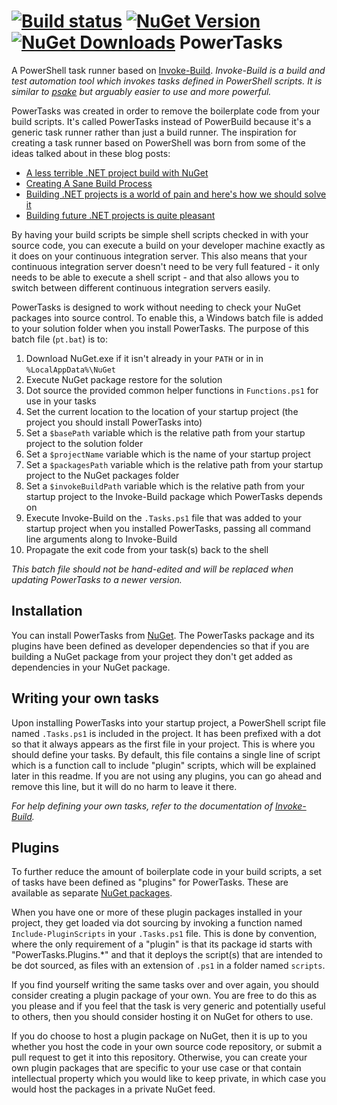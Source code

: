 [![Build status](https://ci.appveyor.com/api/projects/status/oxufjfmm7p2c1qdx?svg=true)](https://ci.appveyor.com/project/shaynevanasperen/powertasks)
[![NuGet Version](http://img.shields.io/nuget/v/PowerTasks.svg?style=flat)](https://www.nuget.org/packages/PowerTasks)
[![NuGet Downloads](http://img.shields.io/nuget/dt/PowerTasks.svg?style=flat)](https://www.nuget.org/packages/PowerTasks)
PowerTasks
==========

A PowerShell task runner based on [Invoke-Build](https://github.com/nightroman/Invoke-Build).
_Invoke-Build is a build and test automation tool which invokes tasks defined in PowerShell
scripts. It is similar to [psake](https://github.com/psake/psake) but arguably easier to use
and more powerful._

PowerTasks was created in order to remove the boilerplate code from your build scripts. It's
called PowerTasks instead of PowerBuild because it's a generic task runner rather than just
a build runner. The inspiration for creating a task runner based on PowerShell was born from
some of the ideas talked about in these blog posts:

* [A less terrible .NET project build with NuGet](http://haacked.com/archive/2014/04/15/nuget-build-dependencies/)
* [Creating A Sane Build Process](http://haacked.com/archive/2004/08/26/creating-a-sane-build-process.aspx/)
* [Building .NET projects is a world of pain and here's how we should solve it](http://blog.maartenballiauw.be/post/2014/04/11/Building-NET-projects-is-a-world-of-pain-and-heres-how-we-should-solve-it.aspx)
* [Building future .NET projects is quite pleasant](http://blog.maartenballiauw.be/post/2014/12/19/Building-future-NET-projects-is-quite-pleasant.aspx)

By having your build scripts be simple shell scripts checked in with your source code, you
can execute a build on your developer machine exactly as it does on your continuous integration
server. This also means that your continuous integration server doesn't need to be very full
featured - it only needs to be able to execute a shell script - and that also allows you to
switch between different continuous integration servers easily.

PowerTasks is designed to work without needing to check your NuGet packages into source control.
To enable this, a Windows batch file is added to your solution folder when you install PowerTasks.
The purpose of this batch file (`pt.bat`) is to:

1. Download NuGet.exe if it isn't already in your `PATH` or in in `%LocalAppData%\NuGet`
2. Execute NuGet package restore for the solution
3. Dot source the provided common helper functions in `Functions.ps1` for use in your tasks
4. Set the current location to the location of your startup project (the project you should
install PowerTasks into)
5. Set a `$basePath` variable which is the relative path from your startup project to the solution
folder
6. Set a `$projectName` variable which is the name of your startup project
7. Set a `$packagesPath` variable which is the relative path from your startup project to the
NuGet packages folder
8. Set a `$invokeBuildPath` variable which is the relative path from your startup project to the
Invoke-Build package which PowerTasks depends on
9. Execute Invoke-Build on the `.Tasks.ps1` file that was added to your startup project when you
installed PowerTasks, passing all command line arguments along to Invoke-Build
10. Propagate the exit code from your task(s) back to the shell

_This batch file should not be hand-edited and will be replaced when updating PowerTasks to
a newer version._

## Installation
You can install PowerTasks from [NuGet](https://www.nuget.org/packages/PowerTasks/). The
PowerTasks package and its plugins have been defined as developer dependencies so that if you
are building a NuGet package from your project they don't get added as dependencies in your
NuGet package.

## Writing your own tasks
Upon installing PowerTasks into your startup project, a PowerShell script file named `.Tasks.ps1`
is included in the project. It has been prefixed with a dot so that it always appears as the
first file in your project. This is where you should define your tasks. By default, this file
contains a single line of script which is a function call to include "plugin" scripts, which
will be explained later in this readme. If you are not using any plugins, you can go ahead
and remove this line, but it will do no harm to leave it there.

_For help defining your own tasks, refer to the documentation of
[Invoke-Build](https://github.com/nightroman/Invoke-Build)._

## Plugins
To further reduce the amount of boilerplate code in your build scripts, a set of tasks have
been defined as "plugins" for PowerTasks. These are available as separate
[NuGet packages](https://www.nuget.org/packages?q=powertasks.plugins).

When you have one or more of these plugin packages installed in your project, they get loaded
via dot sourcing by invoking a function named `Include-PluginScripts` in your `.Tasks.ps1`
file. This is done by convention, where the only requirement of a "plugin" is that its package
id starts with "PowerTasks.Plugins.*" and that it deploys the script(s) that are intended
to be dot sourced, as files with an extension of `.ps1` in a folder named `scripts`.

If you find yourself writing the same tasks over and over again, you should consider creating
a plugin package of your own. You are free to do this as you please and if you feel that the
task is very generic and potentially useful to others, then you should consider hosting it on
NuGet for others to use.

If you do choose to host a plugin package on NuGet, then it is up to you whether you host
the code in your own source code repository, or submit a pull request to get it into this
repository. Otherwise, you can create your own plugin packages that are specific to your
use case or that contain intellectual property which you would like to keep private, in
which case you would host the packages in a private NuGet feed.